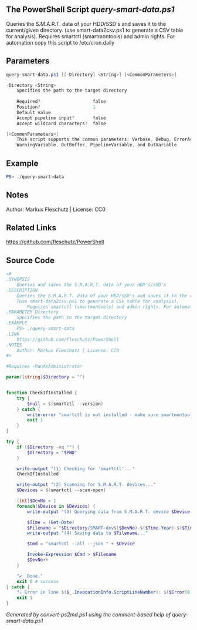 ## The PowerShell Script *query-smart-data.ps1*

Queries the S.M.A.R.T. data of your HDD/SSD's and saves it to the current/given directory.
(use smart-data2csv.ps1 to generate a CSV table for analysis).
       Requires smartctl (smartmontools) and admin rights. For automation copy this script to /etc/cron.daily

## Parameters
```powershell
query-smart-data.ps1 [[-Directory] <String>] [<CommonParameters>]

-Directory <String>
    Specifies the path to the target directory
    
    Required?                    false
    Position?                    1
    Default value                
    Accept pipeline input?       false
    Accept wildcard characters?  false

[<CommonParameters>]
    This script supports the common parameters: Verbose, Debug, ErrorAction, ErrorVariable, WarningAction, 
    WarningVariable, OutBuffer, PipelineVariable, and OutVariable.
```

## Example
```powershell
PS> ./query-smart-data

```

## Notes
Author: Markus Fleschutz | License: CC0

## Related Links
https://github.com/fleschutz/PowerShell

## Source Code
```powershell
<#
.SYNOPSIS
	Queries and saves the S.M.A.R.T. data of your HDD's/SSD's
.DESCRIPTION
	Queries the S.M.A.R.T. data of your HDD/SSD's and saves it to the current/given directory.
	(use smart-data2csv.ps1 to generate a CSV table for analysis).
        Requires smartctl (smartmontools) and admin rights. For automation copy this script to /etc/cron.daily 
.PARAMETER Directory
	Specifies the path to the target directory
.EXAMPLE
	PS> ./query-smart-data
.LINK
	https://github.com/fleschutz/PowerShell
.NOTES
	Author: Markus Fleschutz | License: CC0
#>

#Requires -RunAsAdministrator

param([string]$Directory = "")


function CheckIfInstalled {
	try {
		$null = $(smartctl --version)
	} catch {
		write-error "smartctl is not installed - make sure smartmontools are installed"
		exit 1
	}
}

try {
	if ($Directory -eq "") {
		$Directory = "$PWD"
	}

	write-output "(1) Checking for 'smartctl'..."
	CheckIfInstalled

	write-output "(2) Scanning for S.M.A.R.T. devices..."
	$Devices = $(smartctl --scan-open)

	[int]$DevNo = 1
	foreach($Device in $Devices) {
		write-output "(3) Querying data from S.M.A.R.T. device $Device..."

		$Time = (Get-Date)
		$Filename = "$Directory/SMART-dev$($DevNo)-$($Time.Year)-$($Time.Month)-$($Time.Day).json"
		write-output "(4) Saving data to $Filename..."

		$Cmd = "smartctl --all --json " + $Device 

		Invoke-Expression $Cmd > $Filename
		$DevNo++
	}

	"✔️  Done."
	exit 0 # success
} catch {
	"⚠️ Error in line $($_.InvocationInfo.ScriptLineNumber): $($Error[0])"
	exit 1
}
```

*Generated by convert-ps2md.ps1 using the comment-based help of query-smart-data.ps1*
